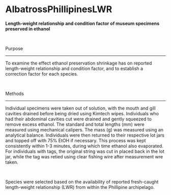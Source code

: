 # AlbatrossPhillipinesLWR
**Length-weight relationship and condition factor of museum specimens preserved in ethanol**

<br>

Purpose 

----

To examine the effect ethanol preservation shrinkage has on reported length-weight relationship and condition factor, and to establish a correction factor for each species.

<br>

Methods

----

Individual specimens were taken out of solution, with the mouth and gill cavities drained before being dried using Kimtech wipes. Individuals who had their abdominal cavities cut were drained and gently squeezed to remove excess ethanol. The standard and total lengths (mm) were measured using mechanical calipers. The mass (g) was measured using an analytical balance. Individuals were then returned to their respective lot jars and topped off with 75% EtOH if necessary. This process was kept consistently within 1-3 minutes, during which time ethanol also evaporated. For individuals with tags, the original string was cut in placed back in the lot jar, while the tag was retied using clear fishing wire after measurement wre taken.

<br>

Species were selected based on the availability of reported fresh-caught length-weight relationship (LWR) from within the Phillipine archipelago.
